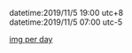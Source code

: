 datetime:2019/11/5 19:00 utc+8  
datetime:2019/11/5 07:00 utc-5  

[img per day](../imgs/Image001.jpg)
